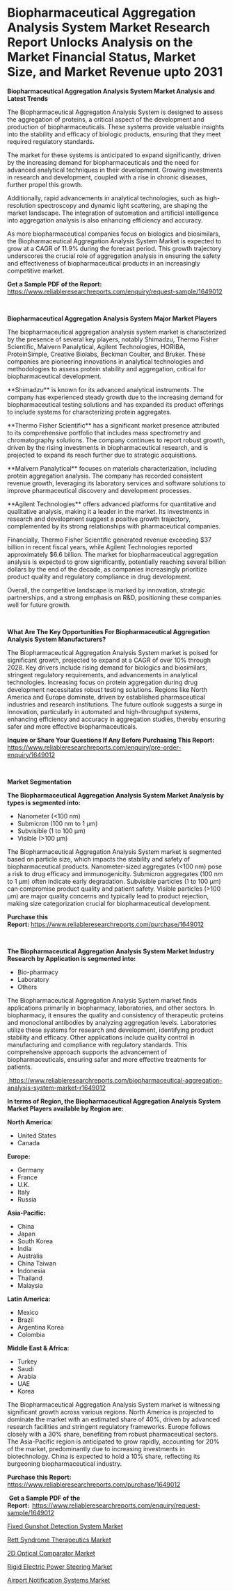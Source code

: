 <p><h1>Biopharmaceutical Aggregation Analysis System Market Research Report Unlocks Analysis on the Market Financial Status, Market Size, and Market Revenue upto 2031</h1></p><p><strong>Biopharmaceutical Aggregation Analysis System Market Analysis and Latest Trends</strong></p>
<p><p>The Biopharmaceutical Aggregation Analysis System is designed to assess the aggregation of proteins, a critical aspect of the development and production of biopharmaceuticals. These systems provide valuable insights into the stability and efficacy of biologic products, ensuring that they meet required regulatory standards. </p><p>The market for these systems is anticipated to expand significantly, driven by the increasing demand for biopharmaceuticals and the need for advanced analytical techniques in their development. Growing investments in research and development, coupled with a rise in chronic diseases, further propel this growth. </p><p>Additionally, rapid advancements in analytical technologies, such as high-resolution spectroscopy and dynamic light scattering, are shaping the market landscape. The integration of automation and artificial intelligence into aggregation analysis is also enhancing efficiency and accuracy. </p><p>As more biopharmaceutical companies focus on biologics and biosimilars, the Biopharmaceutical Aggregation Analysis System Market is expected to grow at a CAGR of 11.9% during the forecast period. This growth trajectory underscores the crucial role of aggregation analysis in ensuring the safety and effectiveness of biopharmaceutical products in an increasingly competitive market.</p></p>
<p><strong>Get a Sample PDF of the Report:&nbsp;</strong> <a href="https://www.reliableresearchreports.com/enquiry/request-sample/1649012?utm_campaign=1588&utm_medium=2&utm_source=Github&utm_content=ia&utm_term=15102024&utm_id=biopharmaceutical-aggregation-analysis-system">https://www.reliableresearchreports.com/enquiry/request-sample/1649012</a></p>
<p>&nbsp;</p>
<p><strong>Biopharmaceutical Aggregation Analysis System Major Market Players</strong></p>
<p><p>The biopharmaceutical aggregation analysis system market is characterized by the presence of several key players, notably Shimadzu, Thermo Fisher Scientific, Malvern Panalytical, Agilent Technologies, HORIBA, ProteinSimple, Creative Biolabs, Beckman Coulter, and Bruker. These companies are pioneering innovations in analytical technologies and methodologies to assess protein stability and aggregation, critical for biopharmaceutical development.</p><p>**Shimadzu** is known for its advanced analytical instruments. The company has experienced steady growth due to the increasing demand for biopharmaceutical testing solutions and has expanded its product offerings to include systems for characterizing protein aggregates. </p><p>**Thermo Fisher Scientific** has a significant market presence attributed to its comprehensive portfolio that includes mass spectrometry and chromatography solutions. The company continues to report robust growth, driven by the rising investments in biopharmaceutical research, and is projected to expand its reach further due to strategic acquisitions.</p><p>**Malvern Panalytical** focuses on materials characterization, including protein aggregation analysis. The company has recorded consistent revenue growth, leveraging its laboratory services and software solutions to improve pharmaceutical discovery and development processes.</p><p>**Agilent Technologies** offers advanced platforms for quantitative and qualitative analysis, making it a leader in the market. Its investments in research and development suggest a positive growth trajectory, complemented by its strong relationships with pharmaceutical companies.</p><p>Financially, Thermo Fisher Scientific generated revenue exceeding $37 billion in recent fiscal years, while Agilent Technologies reported approximately $6.6 billion. The market for biopharmaceutical aggregation analysis is expected to grow significantly, potentially reaching several billion dollars by the end of the decade, as companies increasingly prioritize product quality and regulatory compliance in drug development. </p><p>Overall, the competitive landscape is marked by innovation, strategic partnerships, and a strong emphasis on R&D, positioning these companies well for future growth.</p></p>
<p>&nbsp;</p>
<p><strong>What Are The Key Opportunities For Biopharmaceutical Aggregation Analysis System Manufacturers?</strong></p>
<p><p>The Biopharmaceutical Aggregation Analysis System market is poised for significant growth, projected to expand at a CAGR of over 10% through 2028. Key drivers include rising demand for biologics and biosimilars, stringent regulatory requirements, and advancements in analytical technologies. Increasing focus on protein aggregation during drug development necessitates robust testing solutions. Regions like North America and Europe dominate, driven by established pharmaceutical industries and research institutions. The future outlook suggests a surge in innovation, particularly in automated and high-throughput systems, enhancing efficiency and accuracy in aggregation studies, thereby ensuring safer and more effective biopharmaceuticals.</p></p>
<p><strong>Inquire or Share Your Questions If Any Before Purchasing This Report:</strong> <a href="https://www.reliableresearchreports.com/enquiry/pre-order-enquiry/1649012?utm_campaign=1588&utm_medium=2&utm_source=Github&utm_content=ia&utm_term=15102024&utm_id=biopharmaceutical-aggregation-analysis-system">https://www.reliableresearchreports.com/enquiry/pre-order-enquiry/1649012</a></p>
<p>&nbsp;</p>
<p><strong>Market Segmentation</strong></p>
<p><strong>The Biopharmaceutical Aggregation Analysis System Market Analysis by types is segmented into:</strong></p>
<p><ul><li>Nanometer (<100 nm)</li><li>Submicron (100 nm to 1 μm)</li><li>Subvisible (1 to 100 μm)</li><li>Visible (>100 μm)</li></ul></p>
<p><p>The Biopharmaceutical Aggregation Analysis System market is segmented based on particle size, which impacts the stability and safety of biopharmaceutical products. Nanometer-sized aggregates (<100 nm) pose a risk to drug efficacy and immunogenicity. Submicron aggregates (100 nm to 1 μm) often indicate early degradation. Subvisible particles (1 to 100 μm) can compromise product quality and patient safety. Visible particles (>100 μm) are major quality concerns and typically lead to product rejection, making size categorization crucial for biopharmaceutical development.</p></p>
<p><strong>Purchase this Report:&nbsp;</strong><a href="https://www.reliableresearchreports.com/purchase/1649012?utm_campaign=1588&utm_medium=2&utm_source=Github&utm_content=ia&utm_term=15102024&utm_id=biopharmaceutical-aggregation-analysis-system">https://www.reliableresearchreports.com/purchase/1649012</a></p>
<p>&nbsp;</p>
<p><strong>The Biopharmaceutical Aggregation Analysis System Market Industry Research by Application is segmented into:</strong></p>
<p><ul><li>Bio-pharmacy</li><li>Laboratory</li><li>Others</li></ul></p>
<p><p>The Biopharmaceutical Aggregation Analysis System market finds applications primarily in biopharmacy, laboratories, and other sectors. In biopharmacy, it ensures the quality and consistency of therapeutic proteins and monoclonal antibodies by analyzing aggregation levels. Laboratories utilize these systems for research and development, identifying product stability and efficacy. Other applications include quality control in manufacturing and compliance with regulatory standards. This comprehensive approach supports the advancement of biopharmaceuticals, ensuring safer and more effective treatments for patients.</p></p>
<p><a href="https://www.reliableresearchreports.com/biopharmaceutical-aggregation-analysis-system-market-r1649012?utm_campaign=1588&utm_medium=2&utm_source=Github&utm_content=ia&utm_term=15102024&utm_id=biopharmaceutical-aggregation-analysis-system">&nbsp;https://www.reliableresearchreports.com/biopharmaceutical-aggregation-analysis-system-market-r1649012</a></p>
<p><strong>In terms of Region, the Biopharmaceutical Aggregation Analysis System Market Players available by Region are:</strong></p>
<p>
    <p> <strong> North America: </strong>
        <ul>
            <li>United States</li>
            <li>Canada</li>
        </ul>
        </p> 
    <p> <strong> Europe: </strong>
        <ul>
            <li>Germany</li>
            <li>France</li>
            <li>U.K.</li>
            <li>Italy</li>
            <li>Russia</li>
        </ul>
        </p> 
    <p> <strong> Asia-Pacific: </strong>
        <ul>
            <li>China</li>
            <li>Japan</li>
            <li>South Korea</li>
            <li>India</li>
            <li>Australia</li>
            <li>China Taiwan</li>
            <li>Indonesia</li>
            <li>Thailand</li>
            <li>Malaysia</li>
        </ul>
        </p> 
    <p> <strong> Latin America: </strong>
        <ul>
            <li>Mexico</li>
            <li>Brazil</li>
            <li>Argentina Korea</li>
            <li>Colombia</li>
        </ul>
        </p> 
    <p> <strong> Middle East & Africa: </strong>
        <ul>
            <li>Turkey</li>
            <li>Saudi</li>
            <li>Arabia</li>
            <li>UAE</li>
            <li>Korea</li>
        </ul>
    </p>
    </p>
<p><p>The Biopharmaceutical Aggregation Analysis System market is witnessing significant growth across various regions. North America is projected to dominate the market with an estimated share of 40%, driven by advanced research facilities and stringent regulatory frameworks. Europe follows closely with a 30% share, benefiting from robust pharmaceutical sectors. The Asia-Pacific region is anticipated to grow rapidly, accounting for 20% of the market, predominantly due to increasing investments in biotechnology. China is expected to hold a 10% share, reflecting its burgeoning biopharmaceutical industry.</p></p>
<p><strong>Purchase this Report: </strong><a href="https://www.reliableresearchreports.com/purchase/1649012?utm_campaign=1588&utm_medium=2&utm_source=Github&utm_content=ia&utm_term=15102024&utm_id=biopharmaceutical-aggregation-analysis-system">https://www.reliableresearchreports.com/purchase/1649012</a></p>
<p>&nbsp;<strong>Get a Sample PDF of the Report:&nbsp;&nbsp;</strong><a href="https://www.reliableresearchreports.com/enquiry/request-sample/1649012?utm_campaign=1588&utm_medium=2&utm_source=Github&utm_content=ia&utm_term=15102024&utm_id=biopharmaceutical-aggregation-analysis-system">https://www.reliableresearchreports.com/enquiry/request-sample/1649012</a></p>
<p><strong></strong></p>
<p><p><a href="https://www.linkedin.com/pulse/fixed-gunshot-detection-system-market-global-regional-dpmue?trk=public_post_embed_feed-article-content&utm_campaign=1588&utm_medium=2&utm_source=Github&utm_content=ia&utm_term=15102024&utm_id=biopharmaceutical-aggregation-analysis-system">Fixed Gunshot Detection System Market</a></p><p><a href="https://www.linkedin.com/pulse/exploring-rett-syndrome-therapeutics-market-strategic-insights-p6aue?trk=public_post_embed_feed-article-content&utm_campaign=1588&utm_medium=2&utm_source=Github&utm_content=ia&utm_term=15102024&utm_id=biopharmaceutical-aggregation-analysis-system">Rett Syndrome Therapeutics Market</a></p><p><a href="https://www.linkedin.com/pulse/global-2d-optical-comparator-market-product-types-applications-thwxe?trk=public_post_embed_feed-article-content&utm_campaign=1588&utm_medium=2&utm_source=Github&utm_content=ia&utm_term=15102024&utm_id=biopharmaceutical-aggregation-analysis-system">2D Optical Comparator Market</a></p><p><a href="https://www.linkedin.com/pulse/driving-forces-global-rigid-electric-power-steering-market-trends-sh9ee?trk=public_post_embed_feed-article-content&utm_campaign=1588&utm_medium=2&utm_source=Github&utm_content=ia&utm_term=15102024&utm_id=biopharmaceutical-aggregation-analysis-system">Rigid Electric Power Steering Market</a></p><p><a href="https://www.linkedin.com/pulse/airport-notification-systems-market-trends-focusing-insight-lywse?trk=public_post_embed_feed-article-content&utm_campaign=1588&utm_medium=2&utm_source=Github&utm_content=ia&utm_term=15102024&utm_id=biopharmaceutical-aggregation-analysis-system">Airport Notification Systems Market</a></p></p>